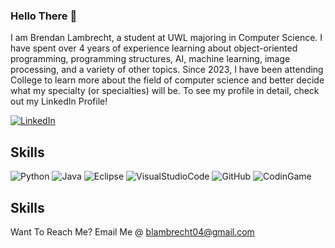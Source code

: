 ### Hello There 👋

I am Brendan Lambrecht, a student at UWL majoring in Computer Science. I have spent over 4 years of experience learning about object-oriented programming, programming structures, AI, machine learning, image processing, and a variety of other topics. Since 2023, I have been attending College to learn more about the field of computer science and better decide what my specialty (or specialties) will be. To see my profile in detail, check out my LinkedIn Profile!

[![LinkedIn](https://img.shields.io/badge/linkedin-%230077B5.svg?style=for-the-badge&logo=linkedin&logoColor=white)](https://www.linkedin.com/in/brendanlambrecht/)

## Skills
![Python](https://img.shields.io/badge/Python-3776AB?style=for-the-badge&logo=python&logoColor=white)
![Java](https://img.shields.io/badge/Java-ED8B00?style=for-the-badge&logo=openjdk&logoColor=white)
![Eclipse](https://img.shields.io/badge/Eclipse-2C2255?style=for-the-badge&logo=eclipse&logoColor=white)
![VisualStudioCode](https://img.shields.io/badge/Visual_Studio_Code-0078D4?style=for-the-badge&logo=visual%20studio%20code&logoColor=white)
![GitHub](https://img.shields.io/badge/GitHub-100000?style=for-the-badge&logo=github&logoColor=white)
![CodinGame](https://img.shields.io/badge/CodinGame-F2BB13?style=for-the-badge&logo=codingame&logoColor=white)

## Skills
Want To Reach Me? Email Me @ blambrecht04@gmail.com


<!---
BlambrechtCodes/BlambrechtCodes is a ✨ special ✨ repository because its `README.md` (this file) appears on your GitHub profile.
You can click the Preview link to take a look at your changes.
--->
